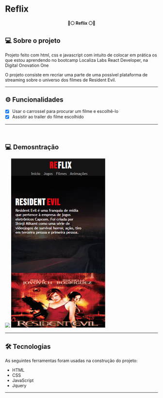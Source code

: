 # Reflix



<h4 align="center"> 
	🔴⚪ Reflix ⚪🔴
</h4>

## 💻 Sobre o projeto


Projeto feito com html, css e javascript com intuito de colocar em prática os que estou aprendendo no bootcamp Localiza Labs React Developer, na Digital Onovation One

O projeto consiste em recriar uma parte de uma possível plataforma de streaming sobre o universo dos filmes de Resident Evil.

---

## ⚙️ Funcionalidades
- [x] Usar o carrossel para procurar um filme e escolhê-lo
- [x] Assistir ao trailer do filme escolhido

---
<br>

## 💻 Demosntração
<a>
  <img src="./gif1.gif">
  <img src="./gif2.gif">
</a>

---


## 🛠 Tecnologias

As seguintes ferramentas foram usadas na construção do projeto:


-  HTML
-  CSS
- JavaScript
- Jquery


---